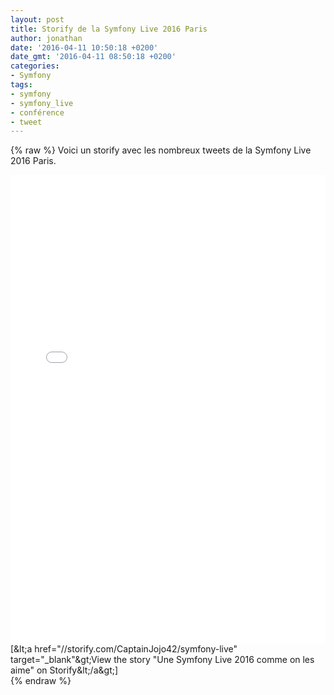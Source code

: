 ```yaml
---
layout: post
title: Storify de la Symfony Live 2016 Paris
author: jonathan
date: '2016-04-11 10:50:18 +0200'
date_gmt: '2016-04-11 08:50:18 +0200'
categories:
- Symfony
tags:
- symfony
- symfony_live
- conférence
- tweet
---
```

{% raw %}
Voici un storify avec les nombreux tweets de la Symfony Live 2016 Paris.

<!--more-->

<div class="storify"><iframe width="100%" height="750" src="//storify.com/CaptainJojo42/symfony-live/embed?header=false" frameborder="no" allowtransparency="true"></iframe><script src="//storify.com/CaptainJojo42/symfony-live.js?header=false"></script><br />
<noscript>[&amp;lt;a href="//storify.com/CaptainJojo42/symfony-live" target="_blank"&amp;gt;View the story "Une Symfony Live 2016 comme on les aime" on Storify&amp;lt;/a&amp;gt;]</noscript>
</div>
{% endraw %}
